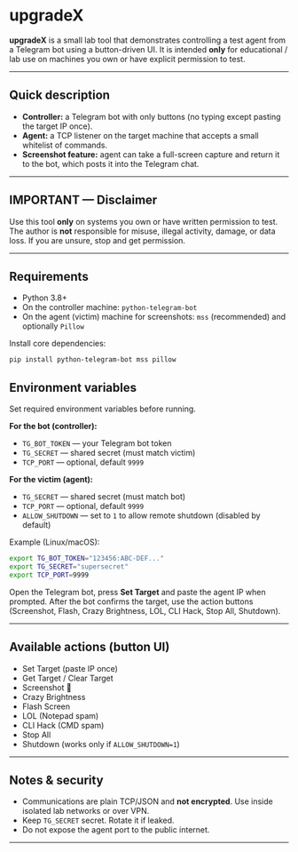 # upgradeX

**upgradeX** is a small lab tool that demonstrates controlling a test agent from a Telegram bot using a button-driven UI. It is intended **only** for educational / lab use on machines you own or have explicit permission to test.

---

## Quick description

* **Controller:** a Telegram bot with only buttons (no typing except pasting the target IP once).
* **Agent:** a TCP listener on the target machine that accepts a small whitelist of commands.
* **Screenshot feature:** agent can take a full-screen capture and return it to the bot, which posts it into the Telegram chat.

---

## IMPORTANT — Disclaimer

Use this tool **only** on systems you own or have written permission to test. The author is **not** responsible for misuse, illegal activity, damage, or data loss. If you are unsure, stop and get permission.

---

## Requirements

* Python 3.8+
* On the controller machine: `python-telegram-bot`
* On the agent (victim) machine for screenshots: `mss` (recommended) and optionally `Pillow`

Install core dependencies:

```bash
pip install python-telegram-bot mss pillow
```


## Environment variables

Set required environment variables before running.

**For the bot (controller):**

* `TG_BOT_TOKEN` — your Telegram bot token
* `TG_SECRET` — shared secret (must match victim)
* `TCP_PORT` — optional, default `9999`

**For the victim (agent):**

* `TG_SECRET` — shared secret (must match bot)
* `TCP_PORT` — optional, default `9999`
* `ALLOW_SHUTDOWN` — set to `1` to allow remote shutdown (disabled by default)

Example (Linux/macOS):

```bash
export TG_BOT_TOKEN="123456:ABC-DEF..."
export TG_SECRET="supersecret"
export TCP_PORT=9999
```

Open the Telegram bot, press **Set Target** and paste the agent IP when prompted. After the bot confirms the target, use the action buttons (Screenshot, Flash, Crazy Brightness, LOL, CLI Hack, Stop All, Shutdown).

---

## Available actions (button UI)

* Set Target (paste IP once)
* Get Target / Clear Target
* Screenshot 📸
* Crazy Brightness
* Flash Screen
* LOL (Notepad spam)
* CLI Hack (CMD spam)
* Stop All
* Shutdown (works only if `ALLOW_SHUTDOWN=1`)

---

## Notes & security

* Communications are plain TCP/JSON and **not encrypted**. Use inside isolated lab networks or over VPN.
* Keep `TG_SECRET` secret. Rotate it if leaked.
* Do not expose the agent port to the public internet.

---
